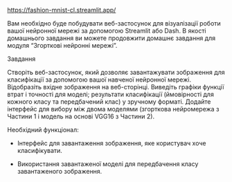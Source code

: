 https://fashion-mnist-cl.streamlit.app/


Вам необхідно буде побудувати веб-застосунок для візуалізації роботи вашої нейронної мережі за допомогою Streamlit або Dash. В якості домашнього завдання ви можете продовжити домашнє завдання для модуля “Згорткові нейронні мережі”.





Завдання



Створіть веб-застосунок, який дозволяє завантажувати зображення для класифікації за допомогою вашої навченої нейронної мережі.
Відобразіть вхідне зображення на веб-сторінці. 
Виведіть графіки функції втрат і точності для моделі; результати класифікації (ймовірності для кожного класу та передбачений клас) у зручному форматі.
Додайте інтерфейс для вибору між двома моделями (згорткова нейромережа з Частини 1 і модель на основі VGG16 з Частини 2).




Необхідний функціонал:



- Інтерфейс для завантаження зображення, яке користувач хоче класифікувати.

- Використання завантаженої моделі для передбачення класу завантаженого зображення.
